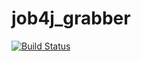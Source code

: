 # job4j_grabber
[![Build Status](https://travis-ci.org/grigan-uragan/job4j_grabber.svg?branch=master)](https://travis-ci.org/grigan-uragan/job4j_grabber)
